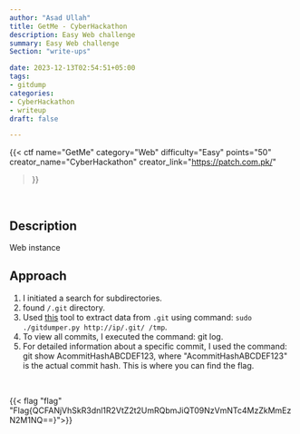 ```yaml
---
author: "Asad Ullah"
title: GetMe - CyberHackathon
description: Easy Web challenge
summary: Easy Web challenge
Section: "write-ups"

date: 2023-12-13T02:54:51+05:00
tags: 
- gitdump
categories:
- CyberHackathon
- writeup
draft: false

---
```



{{< 
ctf 
name="GetMe"
category="Web" 
difficulty="Easy"
points="50"  
creator_name="CyberHackathon" creator_link="https://patch.com.pk/" 
>}}


&nbsp;
&nbsp;

## Description
Web instance

## Approach

1. I initiated a search for subdirectories.
2. found `/.git` directory.
3. Used [this](https://github.com/arthaud/git-dumper) tool to extract data from `.git` using command: `sudo ./gitdumper.py http://ip/.git/ /tmp`.       
4. To view all commits, I executed the command: git log.
5. For detailed information about a specific commit, I used the command: git show AcommitHashABCDEF123, where "AcommitHashABCDEF123" is the actual commit hash. This is where you can find the flag.


&nbsp;

{{< flag "flag" "Flag{QCFANjVhSkR3dnl1R2VtZ2t2UmRQbmJiQT09NzVmNTc4MzZkMmEzN2M1NQ==}">}}

&nbsp;

&nbsp;
